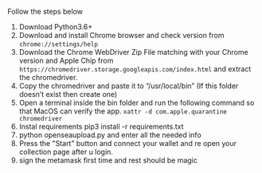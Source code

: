 Follow the steps below 
1. Download Python3.6+ 
2. Download and install Chrome browser and check version from `chrome://settings/help`
3. Download the Chrome WebDriver Zip File matching with your Chrome version and Apple Chip from `https://chromedriver.storage.googleapis.com/index.html` and extract the chromedriver.
4. Copy the chromedriver and paste it to “/usr/local/bin” (If this folder doesn’t exist then create one)
5. Open a terminal inside the bin folder and run the following command so that MacOS can verify the app. 
     `xattr -d com.apple.quarantine chromedriver`
6. Instal requirements pip3 install -r requirements.txt
5. python openseaupload.py and enter all the needed info
7. Press the "Start" button and connect your wallet and re open your collection page after u login.
9. sign the metamask first time and rest should be magic 
